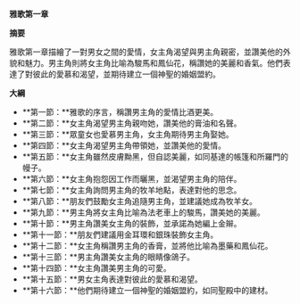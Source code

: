 **雅歌第一章**

**摘要**

雅歌第一章描繪了一對男女之間的愛情，女主角渴望與男主角親密，並讚美他的外貌和魅力。男主角則將女主角比喻為駿馬和鳳仙花，稱讚她的美麗和香氣。他們表達了對彼此的愛慕和渴望，並期待建立一個神聖的婚姻盟約。

**大綱**

* **第一節：**雅歌的序言，稱讚男主角的愛情比酒更美。
* **第二節：**女主角渴望男主角親吻她，讚美他的膏油和名聲。
* **第三節：**眾童女也愛慕男主角，女主角期待男主角娶她。
* **第四節：**女主角渴望男主角帶領她，並讚美他的愛情。
* **第五節：**女主角雖然皮膚黝黑，但自認美麗，如同基達的帳篷和所羅門的幔子。
* **第六節：**女主角抱怨因工作而曬黑，並渴望男主角的陪伴。
* **第七節：**女主角詢問男主角的牧羊地點，表達對他的思念。
* **第八節：**朋友們鼓勵女主角追隨男主角，並建議她成為牧羊女。
* **第九節：**男主角將女主角比喻為法老車上的駿馬，讚美她的美麗。
* **第十節：**男主角讚美女主角的裝飾，並承諾為她編上金辮。
* **第十一節：**朋友們建議用金耳環和銀珠裝飾女主角。
* **第十二節：**女主角稱讚男主角的香膏，並將他比喻為墨藥和鳳仙花。
* **第十三節：**男主角讚美女主角的眼睛像鴿子。
* **第十四節：**女主角讚美男主角的可愛。
* **第十五節：**男女主角表達對彼此的愛慕和渴望。
* **第十六節：**他們期待建立一個神聖的婚姻盟約，如同聖殿中的建材。